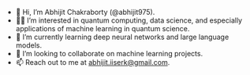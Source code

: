 - 👋 Hi, I’m Abhijit Chakraborty (@abhijit975).
- ✍🏼 I’m interested in quantum computing, data science, and especially applications of machine learning in quantum science.
- 🌱 I’m currently learning deep neural networks and large language models.
- 🤝 I’m looking to collaborate on machine learning projects.
- 📫 Reach out to me at abhijit.iiserk@gmail.com.

<!---
abhijit975/abhijit975 is a ✨ special ✨ repository because its `README.md` (this file) appears on your GitHub profile.
You can click the Preview link to take a look at your changes.
--->
